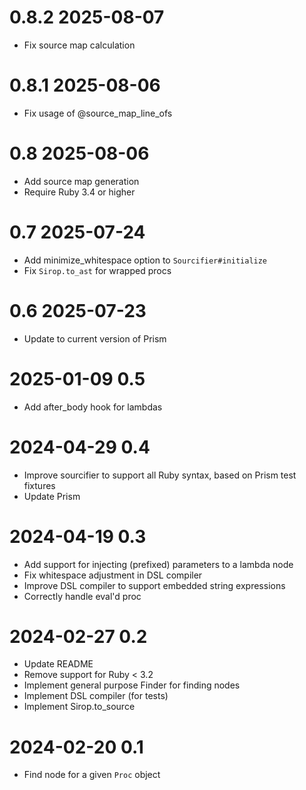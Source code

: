 # 0.8.2 2025-08-07

- Fix source map calculation

# 0.8.1 2025-08-06

- Fix usage of @source_map_line_ofs

# 0.8 2025-08-06

- Add source map generation
- Require Ruby 3.4 or higher

# 0.7 2025-07-24

- Add minimize_whitespace option to `Sourcifier#initialize`
- Fix `Sirop.to_ast` for wrapped procs

# 0.6 2025-07-23

- Update to current version of Prism

# 2025-01-09 0.5

- Add after_body hook for lambdas

# 2024-04-29 0.4

- Improve sourcifier to support all Ruby syntax, based on Prism test fixtures
- Update Prism

# 2024-04-19 0.3

- Add support for injecting (prefixed) parameters to a lambda node
- Fix whitespace adjustment in DSL compiler
- Improve DSL compiler to support embedded string expressions
- Correctly handle eval'd proc

# 2024-02-27 0.2

- Update README
- Remove support for Ruby < 3.2
- Implement general purpose Finder for finding nodes
- Implement DSL compiler (for tests)
- Implement Sirop.to_source

# 2024-02-20 0.1

- Find node for a given `Proc` object
